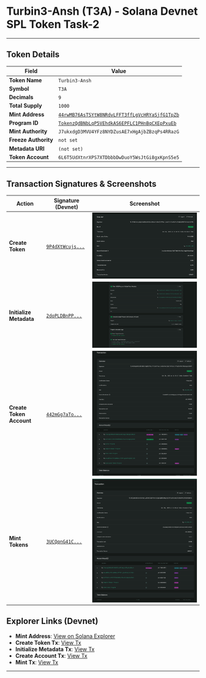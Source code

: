 # Turbin3-Ansh (T3A) - Solana Devnet SPL Token Task-2


---

## Token Details

| Field               | Value |
|---------------------|-------|
| **Token Name**      | `Turbin3-Ansh` |
| **Symbol**          | `T3A` |
| **Decimals**        | `9` |
| **Total Supply**    | `1000` |
| **Mint Address**    | [`44rwMB76AsTSYtW8NRdvLFFT3ffLgVcHRYaSjfG1TpZb`](https://explorer.solana.com/address/44rwMB76AsTSYtW8NRdvLFFT3ffLgVcHRYaSjfG1TpZb?cluster=devnet) |
| **Program ID**      | [`TokenzQdBNbLqP5VEhdkAS6EPFLC1PHnBqCXEpPxuEb`](https://explorer.solana.com/address/TokenzQdBNbLqP5VEhdkAS6EPFLC1PHnBqCXEpPxuEb?cluster=devnet) |
| **Mint Authority**  | `J7ukxdgD3MVU4YFz8NYDZusAE7xHgAjbZBzqPs4RRazG` |
| **Freeze Authority**| `not set` |
| **Metadata URI**    | `(not set)` |
| **Token Account**   | `6L6T5UdXtnrXPS7XTDbbbDwDuoY5WsJtGi8gxKpnS5e5` |

---

## Transaction Signatures & Screenshots

| Action | Signature (Devnet) | Screenshot |
|--------|--------------------|------------|
| **Create Token** | [`9P4dXtWcujs...`](https://explorer.solana.com/tx/9P4dXtWcujsQy3wXwDBv4wPsEwzSuPqc8HLVhrGZtYFRwUrjvoLGfrvYseWWJfvd6VwWLQAfM275d9vwLhCAFKk?cluster=devnet) | ![Create Token](assets/1.png) |
| **Initialize Metadata** | [`2doPLDBnPP...`](https://explorer.solana.com/tx/2doPLDBnPPTCFfxg7LcxeZxxQQwUo5wkp4TeKkwAc8kXbdo3F9o7kqpZ6rujbtnoZ74odMKjkcnsEQLToPqvdM4T?cluster=devnet) | ![Initialize Metadata](assets/2.png) |
| **Create Token Account** | [`442mGg7aTo...`](https://explorer.solana.com/tx/442mGg7aToi69thi5SnzUgREqYHeixYhCza9hYeWrixzGGr8Aej6gGJ7ufuCuc1rPYegTskMv8tHKpxqgJAZGkB7?cluster=devnet) | ![Create Token Account](assets/3.png) |
| **Mint Tokens** | [`3UCQqnG41C...`](https://explorer.solana.com/tx/3UCQqnG41CosAx3UvSaFLwBD4n8K4QchParucLPg4aigkdLNHQyZqC3PT4ycP2xamq7RJ6BGd4hXjPSEoM1bmPzA?cluster=devnet) | ![Mint Tokens](assets/4.png) |



## Explorer Links (Devnet)

- **Mint Address**: [View on Solana Explorer](https://explorer.solana.com/address/44rwMB76AsTSYtW8NRdvLFFT3ffLgVcHRYaSjfG1TpZb?cluster=devnet)
- **Create Token Tx**: [View Tx](https://explorer.solana.com/tx/9P4dXtWcujsQy3wXwDBv4wPsEwzSuPqc8HLVhrGZtYFRwUrjvoLGfrvYseWWJfvd6VwWLQAfM275d9vwLhCAFKk?cluster=devnet)
- **Initialize Metadata Tx**: [View Tx](https://explorer.solana.com/tx/2doPLDBnPPTCFfxg7LcxeZxxQQwUo5wkp4TeKkwAc8kXbdo3F9o7kqpZ6rujbtnoZ74odMKjkcnsEQLToPqvdM4T?cluster=devnet)
- **Create Account Tx**: [View Tx](https://explorer.solana.com/tx/442mGg7aToi69thi5SnzUgREqYHeixYhCza9hYeWrixzGGr8Aej6gGJ7ufuCuc1rPYegTskMv8tHKpxqgJAZGkB7?cluster=devnet)
- **Mint Tx**: [View Tx](https://explorer.solana.com/tx/3UCQqnG41CosAx3UvSaFLwBD4n8K4QchParucLPg4aigkdLNHQyZqC3PT4ycP2xamq7RJ6BGd4hXjPSEoM1bmPzA?cluster=devnet)

---

